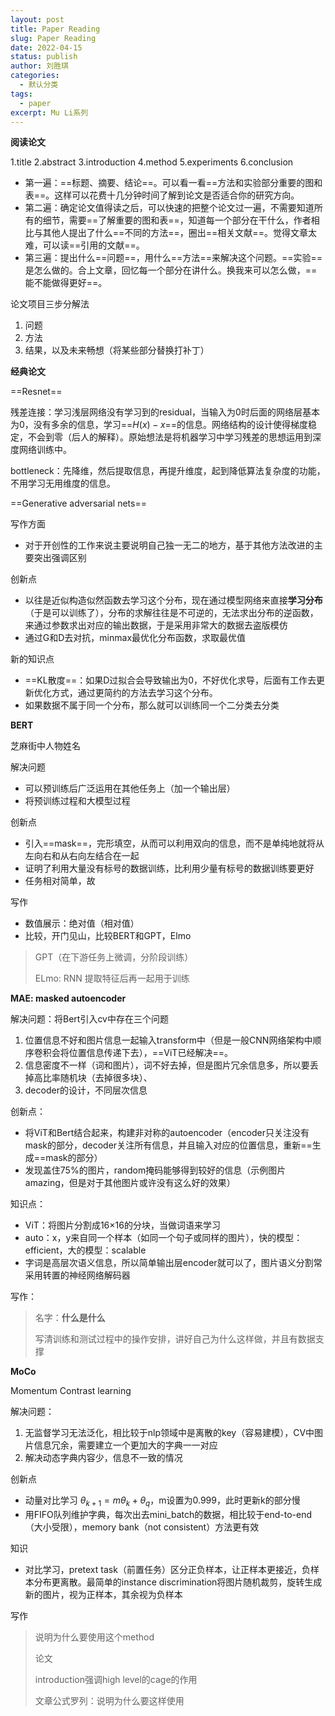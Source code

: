 ```yaml
---
layout: post
title: Paper Reading
slug: Paper Reading
date: 2022-04-15
status: publish
author: 刘胜琪
categories: 
  - 默认分类
tags: 
  - paper
excerpt: Mu Li系列
---
```


**阅读论文**

1.title
2.abstract
3.introduction
4.method
5.experiments
6.conclusion



- 第一遍：==标题、摘要、结论==。可以看一看==方法和实验部分重要的图和表==。这样可以花费十几分钟时间了解到论文是否适合你的研究方向。
- 第二遍：确定论文值得读之后，可以快速的把整个论文过一遍，不需要知道所有的细节，需要==了解重要的图和表==，知道每一个部分在干什么，作者相比与其他人提出了什么==不同的方法==，圈出==相关文献==。觉得文章太难，可以读==引用的文献==。
- 第三遍：提出什么==问题==，用什么==方法==来解决这个问题。==实验==是怎么做的。合上文章，回忆每一个部分在讲什么。换我来可以怎么做，==能不能做得更好==。



论文项目三步分解法

1. 问题
2. 方法
3. 结果，以及未来畅想（将某些部分替换打补丁）



**经典论文**

==Resnet==

残差连接：学习浅层网络没有学习到的residual，当输入为0时后面的网络层基本为0，没有多余的信息，学习==$H(x) - x$==的信息。网络结构的设计使得梯度稳定，不会到零（后人的解释）。原始想法是将机器学习中学习残差的思想运用到深度网络训练中。

bottleneck：先降维，然后提取信息，再提升维度，起到降低算法复杂度的功能，不用学习无用维度的信息。



==Generative adversarial nets==

写作方面

- 对于开创性的工作来说主要说明自己独一无二的地方，基于其他方法改进的主要突出强调区别



创新点

- 以往是近似构造似然函数去学习这个分布，现在通过模型网络来直接**学习分布**（于是可以训练了），分布的求解往往是不可逆的，无法求出分布的逆函数，来通过参数求出对应的输出数据，于是采用非常大的数据去盗版模仿
- 通过G和D去对抗，minmax最优化分布函数，求取最优值



新的知识点

- ==KL散度==：如果D过拟合会导致输出为0，不好优化求导，后面有工作去更新优化方式，通过更简约的方法去学习这个分布。
- 如果数据不属于同一个分布，那么就可以训练同一个二分类去分类



**BERT**

芝麻街中人物姓名

解决问题

- 可以预训练后广泛运用在其他任务上（加一个输出层）
- 将预训练过程和大模型过程



创新点

- 引入==mask==，完形填空，从而可以利用双向的信息，而不是单纯地就将从左向右和从右向左结合在一起
- 证明了利用大量没有标号的数据训练，比利用少量有标号的数据训练要更好
- 任务相对简单，故



写作

- 数值展示：绝对值（相对值）
- 比较，开门见山，比较BERT和GPT，Elmo

> GPT（在下游任务上微调，分阶段训练）
>
> ELmo: RNN 提取特征后再一起用于训练



**MAE: masked autoencoder**

解决问题：将Bert引入cv中存在三个问题

1.  位置信息不好和图片信息一起输入transform中（但是一般CNN网络架构中顺序卷积会将位置信息传递下去），==ViT已经解决==。
2. 信息密度不一样（词和图片），词不好去掉，但是图片冗余信息多，所以要丢掉高比率随机块（去掉很多块）、
3. decoder的设计，不同层次信息



创新点：

- 将ViT和Bert结合起来，构建非对称的autoencoder（encoder只关注没有mask的部分，decoder关注所有信息，并且输入对应的位置信息，重新==生成==mask的部分）
- 发现盖住75%的图片，random掩码能够得到较好的信息（示例图片amazing，但是对于其他图片或许没有这么好的效果）



知识点：

- ViT：将图片分割成16$\times$16的分块，当做词语来学习
- auto：x，y来自同一个样本（如同一个句子或同样的图片），快的模型：efficient，大的模型：scalable
- 字词是高层次语义信息，所以简单输出层encoder就可以了，图片语义分割常采用转置的神经网络解码器



写作：

> 名字：**什么是什么**
>
> 写清训练和测试过程中的操作安排，讲好自己为什么这样做，并且有数据支撑



**MoCo**

Momentum Contrast learning

解决问题：

1. 无监督学习无法泛化，相比较于nlp领域中是离散的key（容易建模），CV中图片信息冗余，需要建立一个更加大的字典一一对应
2. 解决动态字典内容少，信息不一致的情况



创新点

- 动量对比学习 $\theta_{k+1} = m\theta_{k}+\theta_{q}$，m设置为0.999，此时更新k的部分慢
- 用FIFO队列维护字典，每次出去mini_batch的数据，相比较于end-to-end（大小受限），memory bank（not consistent）方法更有效



知识

- 对比学习，pretext task（前置任务）区分正负样本，让正样本更接近，负样本分布更离散。最简单的instance discrimination将图片随机裁剪，旋转生成新的图片，视为正样本，其余视为负样本



写作

> 说明为什么要使用这个method
>
> 论文
>
> introduction强调high level的cage的作用
>
> 文章公式罗列：说明为什么要这样使用